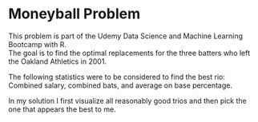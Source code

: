 # Moneyball Problem

This problem is part of the Udemy Data Science and Machine Learning Bootcamp with R.<br>
The goal is to find the optimal replacements for the three batters who left the Oakland Athletics in 2001.

The following statistics were to be considered to find the best rio: Combined salary, combined bats, and average on base percentage.

In my solution I first visualize all reasonably good trios and then pick the one that appears the best to me.
